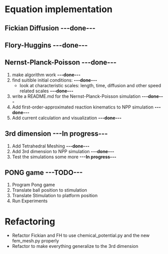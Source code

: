 # Equation implementation

## Fickian Diffusion **---done---**

## Flory-Huggins **---done---**

## Nernst-Planck-Poisson **---done---**

1. make algorithm work **---done---**
2. find suitible initial conditions: **---done---** 
    - look at characteristic scales: length, time, diffusion and other speed related scales **---done---**
3. write a README.md for the Nernst-Planck-Poisson simulation **---done---**
4. Add first-order-approximated reaction kinematics to NPP simulation **---done---**
5. Add current calculation and visualization **---done---**

## 3rd dimension **---In progress---** 
1. Add Tetrahedral Meshing  **---done---**
2. Add 3rd dimension to NPP simulation **---done---**
3. Test the simulations some more **---In progress---**

## PONG game **---TODO---**
1. Program Pong game
2. Translate ball position to stimulation
3. Translate Stimulation to platform position
4. Run Experiments



# Refactoring

- Refactor Fickian and FH to use chemical_potential.py and the new fem_mesh.py properly 
- Refactor to make everything generalize to the 3rd dimension
